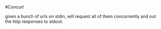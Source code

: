 #Concurl

given a bunch of urls on stdin, will request all of them concurrently and out the http responses to stdout.
